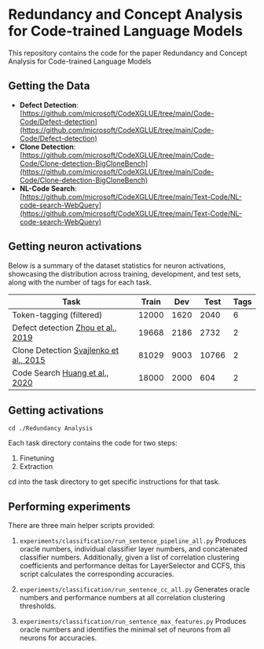 # Redundancy and Concept Analysis for Code-trained Language Models
This repository contains the code for the paper Redundancy and Concept Analysis for Code-trained Language Models

## Getting the Data

- **Defect Detection**: [https://github.com/microsoft/CodeXGLUE/tree/main/Code-Code/Defect-detection](https://github.com/microsoft/CodeXGLUE/tree/main/Code-Code/Defect-detection)
- **Clone Detection**: [https://github.com/microsoft/CodeXGLUE/tree/main/Code-Code/Clone-detection-BigCloneBench](https://github.com/microsoft/CodeXGLUE/tree/main/Code-Code/Clone-detection-BigCloneBench)
- **NL-Code Search**: [https://github.com/microsoft/CodeXGLUE/tree/main/Text-Code/NL-code-search-WebQuery](https://github.com/microsoft/CodeXGLUE/tree/main/Text-Code/NL-code-search-WebQuery)


## Getting neuron activations

Below is a summary of the dataset statistics for neuron activations, showcasing the distribution across training, development, and test sets, along with the number of tags for each task.

| Task                         | Train | Dev  | Test  | Tags |
|------------------------------|-------|------|-------|------|
| Token-tagging (filtered)     | 12000 | 1620 | 2040  | 6    |
| Defect detection [Zhou et al., 2019](https://doi.org/10.1109/ICSE.2019.00132) | 19668 | 2186 | 2732  | 2    |
| Clone Detection [Svajlenko et al., 2015](https://doi.org/10.1109/ICSME.2015.7332475) | 81029 | 9003 | 10766 | 2    |
| Code Search [Huang et al., 2020](https://doi.org/10.1145/3397481.3450678) | 18000 | 2000 | 604   | 2    |



## Getting activations
`cd ./Redundancy Analysis`

Each task directory contains the code for two steps:
1. Finetuning 
2. Extraction 

cd into the task directory to get specific instructions for that task.

## Performing experiments
There are three main helper scripts provided: 

1. `experiments/classification/run_sentence_pipeline_all.py`
Produces oracle numbers, individual classifier layer numbers, and concatenated classifier numbers. Additionally, given a list of correlation clustering coefficients and performance deltas for LayerSelector and CCFS, this script calculates the corresponding accuracies. 

2. `experiments/classification/run_sentence_cc_all.py`
Generates oracle numbers and performance numbers at all correlation clustering thresholds.

3. `experiments/classification/run_sentence_max_features.py`
   Produces oracle numbers and identifies the minimal set of neurons from all neurons for accuracies.
  


